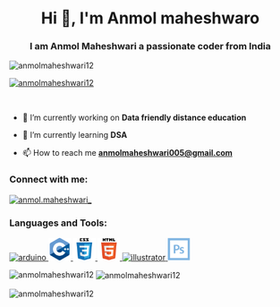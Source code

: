 <h1 align="center">Hi 👋, I'm Anmol maheshwaro</h1>
<h3 align="center">I am Anmol Maheshwari a passionate coder from India</h3>

<p align="left"> <img src="https://komarev.com/ghpvc/?username=anmolmaheshwari12&label=Profile%20views&color=0e75b6&style=flat" alt="anmolmaheshwari12" /> </p>

<p align="left"> <a href="https://github.com/ryo-ma/github-profile-trophy"><img src="https://github-profile-trophy.vercel.app/?username=anmolmaheshwari12" alt="anmolmaheshwari12" /></a> </p>

<p align="left"> <a href="https://twitter.com/" target="blank"><img src="https://img.shields.io/twitter/follow/?logo=twitter&style=for-the-badge" alt="" /></a> </p>

- 🔭 I’m currently working on **Data friendly distance education**

- 🌱 I’m currently learning **DSA**

- 📫 How to reach me **anmolmaheshwari005@gmail.com**

<h3 align="left">Connect with me:</h3>
<p align="left">
<a href="https://instagram.com/anmol.maheshwari_" target="blank"><img align="center" src="https://raw.githubusercontent.com/rahuldkjain/github-profile-readme-generator/master/src/images/icons/Social/instagram.svg" alt="anmol.maheshwari_" height="30" width="40" /></a>
</p>

<h3 align="left">Languages and Tools:</h3>
<p align="left"> <a href="https://www.arduino.cc/" target="_blank" rel="noreferrer"> <img src="https://cdn.worldvectorlogo.com/logos/arduino-1.svg" alt="arduino" width="40" height="40"/> </a> <a href="https://www.w3schools.com/cpp/" target="_blank" rel="noreferrer"> <img src="https://raw.githubusercontent.com/devicons/devicon/master/icons/cplusplus/cplusplus-original.svg" alt="cplusplus" width="40" height="40"/> </a> <a href="https://www.w3schools.com/css/" target="_blank" rel="noreferrer"> <img src="https://raw.githubusercontent.com/devicons/devicon/master/icons/css3/css3-original-wordmark.svg" alt="css3" width="40" height="40"/> </a> <a href="https://www.w3.org/html/" target="_blank" rel="noreferrer"> <img src="https://raw.githubusercontent.com/devicons/devicon/master/icons/html5/html5-original-wordmark.svg" alt="html5" width="40" height="40"/> </a> <a href="https://www.adobe.com/in/products/illustrator.html" target="_blank" rel="noreferrer"> <img src="https://www.vectorlogo.zone/logos/adobe_illustrator/adobe_illustrator-icon.svg" alt="illustrator" width="40" height="40"/> </a> <a href="https://www.photoshop.com/en" target="_blank" rel="noreferrer"> <img src="https://raw.githubusercontent.com/devicons/devicon/master/icons/photoshop/photoshop-line.svg" alt="photoshop" width="40" height="40"/> </a> </p>

<p><img align="left" src="https://github-readme-stats.vercel.app/api/top-langs?username=anmolmaheshwari12&show_icons=true&locale=en&layout=compact" alt="anmolmaheshwari12" /></p>

<p>&nbsp;<img align="center" src="https://github-readme-stats.vercel.app/api?username=anmolmaheshwari12&show_icons=true&locale=en" alt="anmolmaheshwari12" /></p>

<p><img align="center" src="https://github-readme-streak-stats.herokuapp.com/?user=anmolmaheshwari12&" alt="anmolmaheshwari12" /></p>
